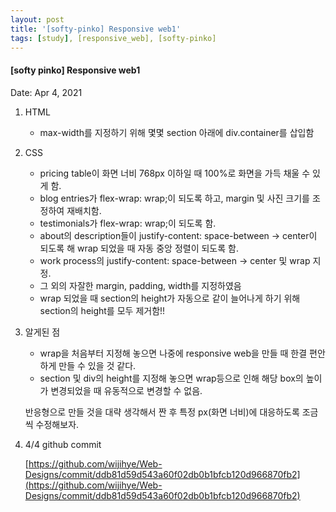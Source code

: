 ```yaml
---
layout: post
title: '[softy-pinko] Responsive web1'
tags: [study], [responsive_web], [softy-pinko]
---
```


#### [softy pinko] Responsive web1

Date: Apr 4, 2021

1. HTML

   - max-width를 지정하기 위해 몇몇 section 아래에 div.container를 삽입함

2. CSS
   - pricing table이 화면 너비 768px 이하일 때 100%로 화면을 가득 채울 수 있게 함.
   - blog entries가 flex-wrap: wrap;이 되도록 하고, margin 및 사진 크기를 조정하여 재배치함.
   - testimonials가 flex-wrap: wrap;이 되도록 함.
   - about의 description들이 justify-content: space-between → center이 되도록 해 wrap 되었을 때 자동 중앙 정렬이 되도록 함.
   - work process의 justify-content: space-between → center 및 wrap 지정.
   - 그 외의 자잘한 margin, padding, width를 지정하였음
   - wrap 되었을 때 section의 height가 자동으로 같이 늘어나게 하기 위해 section의 height를 모두 제거함!!
3. 알게된 점

   - wrap을 처음부터 지정해 놓으면 나중에 responsive web을 만들 때 한결 편안하게 만들 수 있을 것 같다.
   - section 및 div의 height를 지정해 놓으면 wrap등으로 인해 해당 box의 높이가 변경되었을 때 유동적으로 변경할 수 없음.

   반응형으로 만들 것을 대략 생각해서 짠 후 특정 px(화면 너비)에 대응하도록 조금씩 수정해보자.

4. 4/4 github commit

   [https://github.com/wijihye/Web-Designs/commit/ddb81d59d543a60f02db0b1bfcb120d966870fb2](https://github.com/wijihye/Web-Designs/commit/ddb81d59d543a60f02db0b1bfcb120d966870fb2)
